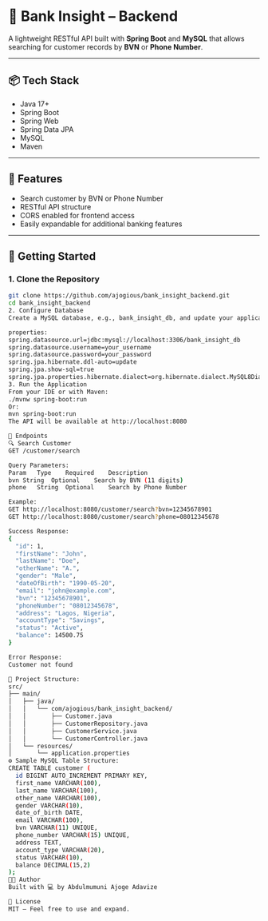 # 🏦 Bank Insight – Backend

A lightweight RESTful API built with **Spring Boot** and **MySQL** that allows searching for customer records by **BVN** or **Phone Number**.

---

## 📦 Tech Stack

- Java 17+
- Spring Boot
- Spring Web
- Spring Data JPA
- MySQL
- Maven

---

## 🔧 Features

- Search customer by BVN or Phone Number
- RESTful API structure
- CORS enabled for frontend access
- Easily expandable for additional banking features

---

## 🚀 Getting Started

### 1. Clone the Repository

```bash
git clone https://github.com/ajogious/bank_insight_backend.git
cd bank_insight_backend
2. Configure Database
Create a MySQL database, e.g., bank_insight_db, and update your application.properties file:

properties:
spring.datasource.url=jdbc:mysql://localhost:3306/bank_insight_db
spring.datasource.username=your_username
spring.datasource.password=your_password
spring.jpa.hibernate.ddl-auto=update
spring.jpa.show-sql=true
spring.jpa.properties.hibernate.dialect=org.hibernate.dialect.MySQL8Dialect
3. Run the Application
From your IDE or with Maven:
./mvnw spring-boot:run
Or:
mvn spring-boot:run
The API will be available at http://localhost:8080

🧪 Endpoints
🔍 Search Customer
GET /customer/search

Query Parameters:
Param	Type	Required	Description
bvn	String	Optional	Search by BVN (11 digits)
phone	String	Optional	Search by Phone Number

Example:
GET http://localhost:8080/customer/search?bvn=12345678901
GET http://localhost:8080/customer/search?phone=08012345678

Success Response:
{
  "id": 1,
  "firstName": "John",
  "lastName": "Doe",
  "otherName": "A.",
  "gender": "Male",
  "dateOfBirth": "1990-05-20",
  "email": "john@example.com",
  "bvn": "12345678901",
  "phoneNumber": "08012345678",
  "address": "Lagos, Nigeria",
  "accountType": "Savings",
  "status": "Active",
  "balance": 14500.75
}

Error Response:
Customer not found

🧱 Project Structure:
src/
├── main/
│   ├── java/
│   │   └── com/ajogious/bank_insight_backend/
│   │       ├── Customer.java
│   │       ├── CustomerRepository.java
│   │       ├── CustomerService.java
│   │       └── CustomerController.java
│   └── resources/
│       └── application.properties
⚙️ Sample MySQL Table Structure:
CREATE TABLE customer (
  id BIGINT AUTO_INCREMENT PRIMARY KEY,
  first_name VARCHAR(100),
  last_name VARCHAR(100),
  other_name VARCHAR(100),
  gender VARCHAR(10),
  date_of_birth DATE,
  email VARCHAR(100),
  bvn VARCHAR(11) UNIQUE,
  phone_number VARCHAR(15) UNIQUE,
  address TEXT,
  account_type VARCHAR(20),
  status VARCHAR(10),
  balance DECIMAL(15,2)
);
🧑‍💻 Author
Built with 💻 by Abdulmumuni Ajoge Adavize

📄 License
MIT — Feel free to use and expand.

```
